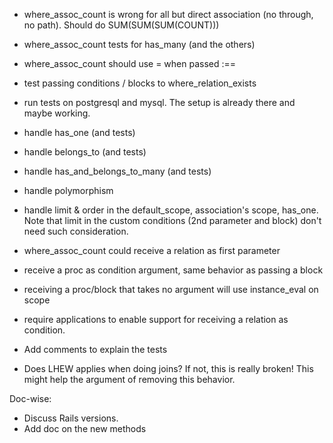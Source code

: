 * where_assoc_count is wrong for all but direct association (no through, no path).
  Should do SUM(SUM(SUM(COUNT)))
* where_assoc_count tests for has_many (and the others)
* where_assoc_count should use = when passed :==
* test passing conditions / blocks to where_relation_exists
* run tests on postgresql and mysql. The setup is already there and maybe working.
* handle has_one (and tests)
* handle belongs_to (and tests)
* handle has_and_belongs_to_many (and tests)
* handle polymorphism
* handle limit & order in the default_scope, association's scope, has_one. Note that limit in the custom conditions (2nd parameter and block) don't need such consideration.
* where_assoc_count could receive a relation as first parameter
* receive a proc as condition argument, same behavior as passing a block
* receiving a proc/block that takes no argument will use instance_eval on scope
* require applications to enable support for receiving a relation as condition.
* Add comments to explain the tests

* Does LHEW applies when doing joins? If not, this is really broken! This might help the argument of removing this behavior.


Doc-wise:
* Discuss Rails versions.
* Add doc on the new methods
